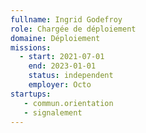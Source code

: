 ```yaml
---
fullname: Ingrid Godefroy
role: Chargée de déploiement
domaine: Déploiement
missions:
  - start: 2021-07-01
    end: 2023-01-01
    status: independent
    employer: Octo
startups: 
   - commun.orientation
   - signalement
---
```


